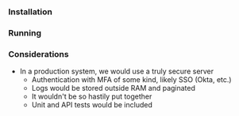 


### Installation


### Running



### Considerations

- In a production system, we would use a truly secure server
    - Authentication with MFA of some kind, likely SSO (Okta, etc.)
    - Logs would be stored outside RAM and paginated
    - It wouldn't be so hastily put together
    - Unit and API tests would be included
